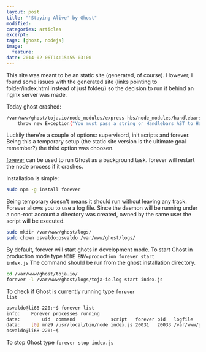 ```yaml
---
layout: post
title: "'Staying Alive' by Ghost"
modified:
categories: articles
excerpt:
tags: [ghost, nodejs]
image:
  feature:
date: 2014-02-06T14:15:55-03:00
---
```



This site was meant to be an static site (generated, of course). However, I found some issues with the generated site (links pointing to folder/index.html instead of just folder/) so the decision to run it behind an nginx server was made.

Today ghost crashed:

~~~ sh
/var/www/ghost/toja.io/node_modules/express-hbs/node_modules/handlebars/dist/cjs/handlebars/compiler/compiler.js:444
    throw new Exception("You must pass a string or Handlebars AST to Handlebar"
~~~

Luckily there're a couple of options: supervisord, init scripts and forever. Being this a temporary setup (the static site version is the ultimate goal remember?) the third option was choosen.

[forever]( https://github.com/nodejitsu/forever)  can be used to run Ghost as a background task. forever will restart the node process if it crashes.

Installation is simple:

~~~ sh
sudo npm -g install forever
~~~


Being temporary doesn't means it should run without leaving any track. Forever allows you to use a log file. Since the daemon will be running under a non-root account a directory was created, owned by the same user the script will be executed.


~~~ sh
sudo mkdir /var/www/ghost/logs/
sudo chown osvaldo:osvaldo /var/www/ghost/logs/
~~~


By default, forever will start ghots in development mode. To start Ghost in production mode type <code>NODE_ENV=production forever start index.js</code>
The command should be run from the ghost installation directory.

~~~ sh
cd /var/www/ghost/toja.io/
forever -l /var/www/ghost/logs/toja-io.log start index.js
~~~

To check if Ghost is currently running type <code>forever list</code>


~~~ sh
osvaldo@li68-220:~$ forever list
info:    Forever processes running
data:        uid  command             script   forever pid   logfile                         uptime
data:    [0] mnz9 /usr/local/bin/node index.js 20031   20033 /var/www/ghost/logs/toja-io.log 0:0:1:26.478
osvaldo@li68-220:~$
~~~

To stop Ghost type <code>forever stop index.js</code>

